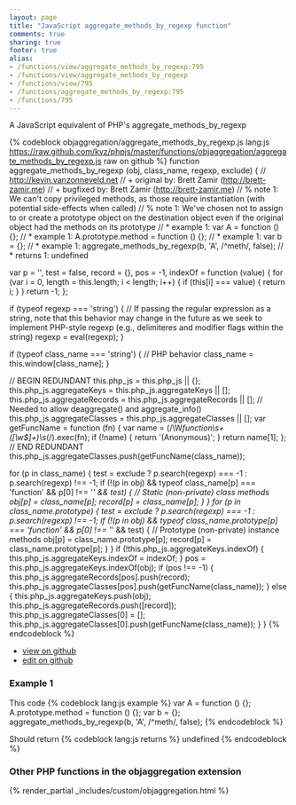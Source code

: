 ```yaml
---
layout: page
title: "JavaScript aggregate_methods_by_regexp function"
comments: true
sharing: true
footer: true
alias:
- /functions/view/aggregate_methods_by_regexp:795
- /functions/view/aggregate_methods_by_regexp
- /functions/view/795
- /functions/aggregate_methods_by_regexp:795
- /functions/795
---
```

<!-- Generated by Rakefile:build -->
A JavaScript equivalent of PHP's aggregate_methods_by_regexp

{% codeblock objaggregation/aggregate_methods_by_regexp.js lang:js https://raw.github.com/kvz/phpjs/master/functions/objaggregation/aggregate_methods_by_regexp.js raw on github %}
function aggregate_methods_by_regexp (obj, class_name, regexp, exclude) {
  // http://kevin.vanzonneveld.net
  // +   original by: Brett Zamir (http://brett-zamir.me)
  // +   bugfixed by: Brett Zamir (http://brett-zamir.me)
  // %          note 1: We can't copy privileged methods, as those require instantiation (with potential side-effects when called)
  // %          note 1: We've chosen not to assign to or create a prototype object on the destination object even if the original object had the methods on its prototype
  // *     example 1: var A = function () {};
  // *     example 1: A.prototype.method = function () {};
  // *     example 1: var b = {};
  // *     example 1: aggregate_methods_by_regexp(b, 'A', /^meth/, false);
  // *     returns 1: undefined

  var p = '',
    test = false,
    record = {},
    pos = -1,
    indexOf = function (value) {
      for (var i = 0, length = this.length; i < length; i++) {
        if (this[i] === value) {
          return i;
        }
      }
      return -1;
    };

  if (typeof regexp === 'string') { // If passing the regular expression as a string, note that this behavior may change in the future as we seek to implement PHP-style regexp (e.g., delimiteres and modifier flags within the string)
    regexp = eval(regexp);
  }

  if (typeof class_name === 'string') { // PHP behavior
    class_name = this.window[class_name];
  }

  // BEGIN REDUNDANT
  this.php_js = this.php_js || {};
  this.php_js.aggregateKeys = this.php_js.aggregateKeys || [];
  this.php_js.aggregateRecords = this.php_js.aggregateRecords || []; // Needed to allow deaggregate() and aggregate_info()
  this.php_js.aggregateClasses = this.php_js.aggregateClasses || [];
  var getFuncName = function (fn) {
    var name = (/\W*function\s+([\w\$]+)\s*\(/).exec(fn);
    if (!name) {
      return '(Anonymous)';
    }
    return name[1];
  };
  // END REDUNDANT
  this.php_js.aggregateClasses.push(getFuncName(class_name));

  for (p in class_name) {
    test = exclude ? p.search(regexp) === -1 : p.search(regexp) !== -1;
    if (!(p in obj) && typeof class_name[p] === 'function' && p[0] !== '_' && test) { // Static (non-private) class methods
      obj[p] = class_name[p];
      record[p] = class_name[p];
    }
  }
  for (p in class_name.prototype) {
    test = exclude ? p.search(regexp) === -1 : p.search(regexp) !== -1;
    if (!(p in obj) && typeof class_name.prototype[p] === 'function' && p[0] !== '_' && test) { // Prototype (non-private) instance methods
      obj[p] = class_name.prototype[p];
      record[p] = class_name.prototype[p];
    }
  }
  if (!this.php_js.aggregateKeys.indexOf) {
    this.php_js.aggregateKeys.indexOf = indexOf;
  }
  pos = this.php_js.aggregateKeys.indexOf(obj);
  if (pos !== -1) {
    this.php_js.aggregateRecords[pos].push(record);
    this.php_js.aggregateClasses[pos].push(getFuncName(class_name));
  } else {
    this.php_js.aggregateKeys.push(obj);
    this.php_js.aggregateRecords.push([record]);
    this.php_js.aggregateClasses[0] = [];
    this.php_js.aggregateClasses[0].push(getFuncName(class_name));
  }
}
{% endcodeblock %}

 - [view on github](https://github.com/kvz/phpjs/blob/master/functions/objaggregation/aggregate_methods_by_regexp.js)
 - [edit on github](https://github.com/kvz/phpjs/edit/master/functions/objaggregation/aggregate_methods_by_regexp.js)

### Example 1
This code
{% codeblock lang:js example %}
var A = function () {};
A.prototype.method = function () {};
var b = {};
aggregate_methods_by_regexp(b, 'A', /^meth/, false);
{% endcodeblock %}

Should return
{% codeblock lang:js returns %}
undefined
{% endcodeblock %}


### Other PHP functions in the objaggregation extension
{% render_partial _includes/custom/objaggregation.html %}
